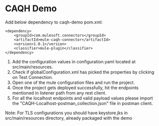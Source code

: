 # CAQH Demo


Add below dependency to caqh-demo pom.xml:

```
<dependency>
	<groupId>com.mulesoft.connectors</groupId>
    <artifactId>mule-caqh-connector</artifactId>
    <version>1.0.1</version>
    <classifier>mule-plugin</classifier>
</dependency>
```
1. Add the configuration values in configuration.yaml located at src/main/resources.
2. Check if globalConfiguration.xml has picked the properties by clicking on Test Connection.
3. Open one of the mule configuration files and run the project.
4. Once the project gets deployed successfully, hit the endpoints mentioned in listener path from any rest client. 
5. For all the localhost endpoints and valid payload values please import the "CAQH-Localhost-postman_collection.json" file in postman client.

Note: For TLS configurations you should have keystore.jks in src/main/resources directory, already packaged with the demo